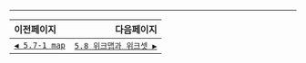 ---   
|이전페이지|다음페이지|
|:---|---:|
|[`◀ 5.7-1 map`](./5.7-1_map.md)|[`5.8 위크맵과 위크셋 ▶`](./5.8_weakmap-weakset.md)|
